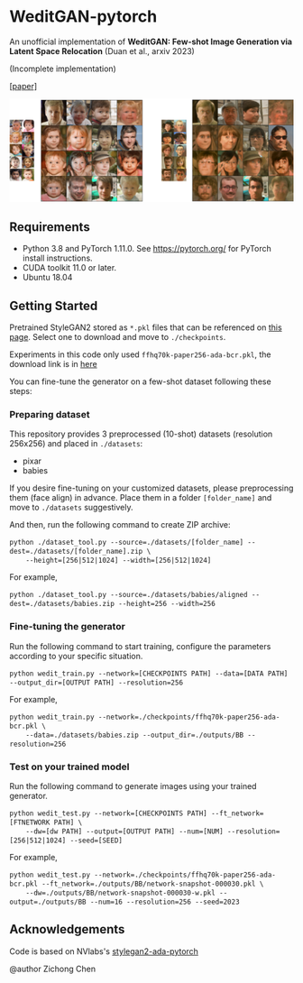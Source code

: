 # WeditGAN-pytorch
An unofficial implementation of **WeditGAN: Few-shot Image Generation via Latent Space Relocation** (Duan et al., arxiv 2023)

(Incomplete implementation)

[[paper]](https://arxiv.org/abs/2305.06671)

![](./assert/front.png)

## Requirements
* Python 3.8 and PyTorch 1.11.0. See https://pytorch.org/ for PyTorch install instructions.
* CUDA toolkit 11.0 or later.
* Ubuntu 18.04

## Getting Started

Pretrained StyleGAN2 stored as `*.pkl` files that can be referenced on [this page](https://nvlabs-fi-cdn.nvidia.com/stylegan2-ada-pytorch/pretrained/). Select one to download and move to `./checkpoints`.

Experiments in this code only used `ffhq70k-paper256-ada-bcr.pkl`, the download link is in [here](https://nvlabs-fi-cdn.nvidia.com/stylegan2-ada-pytorch/pretrained/paper-fig7c-training-set-sweeps/ffhq70k-paper256-ada-bcr.pkl)



You can fine-tune the generator on a few-shot dataset following these steps:

### Preparing dataset

This repository provides 3 preprocessed (10-shot) datasets (resolution 256x256) and placed in `./datasets`:
* pixar
* babies

If you desire fine-tuning on your customized datasets, please preprocessing them (face align) in advance. Place them in a folder `[folder_name]` and move to `./datasets` suggestively.

And then, run the following command to create ZIP archive:
```shell
python ./dataset_tool.py --source=./datasets/[folder_name] --dest=./datasets/[folder_name].zip \ 
    --height=[256|512|1024] --width=[256|512|1024]
```

For example, 
```shell
python ./dataset_tool.py --source=./datasets/babies/aligned --dest=./datasets/babies.zip --height=256 --width=256
```

### Fine-tuning the generator
Run the following command to start training, configure the parameters according to your specific situation.
```shell
python wedit_train.py --network=[CHECKPOINTS PATH] --data=[DATA PATH] --output_dir=[OUTPUT PATH] --resolution=256
```

For example, 
```shell
python wedit_train.py --network=./checkpoints/ffhq70k-paper256-ada-bcr.pkl \ 
    --data=./datasets/babies.zip --output_dir=./outputs/BB --resolution=256
```



### Test on your trained model
Run the following command to generate images using your trained generator.
```shell
python wedit_test.py --network=[CHECKPOINTS PATH] --ft_network=[FTNETWORK PATH] \
    --dw=[dw PATH] --output=[OUTPUT PATH] --num=[NUM] --resolution=[256|512|1024] --seed=[SEED]
```

For example, 
```shell
python wedit_test.py --network=./checkpoints/ffhq70k-paper256-ada-bcr.pkl --ft_network=./outputs/BB/network-snapshot-000030.pkl \
    --dw=./outputs/BB/network-snapshot-000030-w.pkl --output=./outputs/BB --num=16 --resolution=256 --seed=2023
```

## Acknowledgements
Code is based on NVlabs's [stylegan2-ada-pytorch](https://github.com/NVlabs/stylegan2-ada-pytorch)

@author Zichong Chen